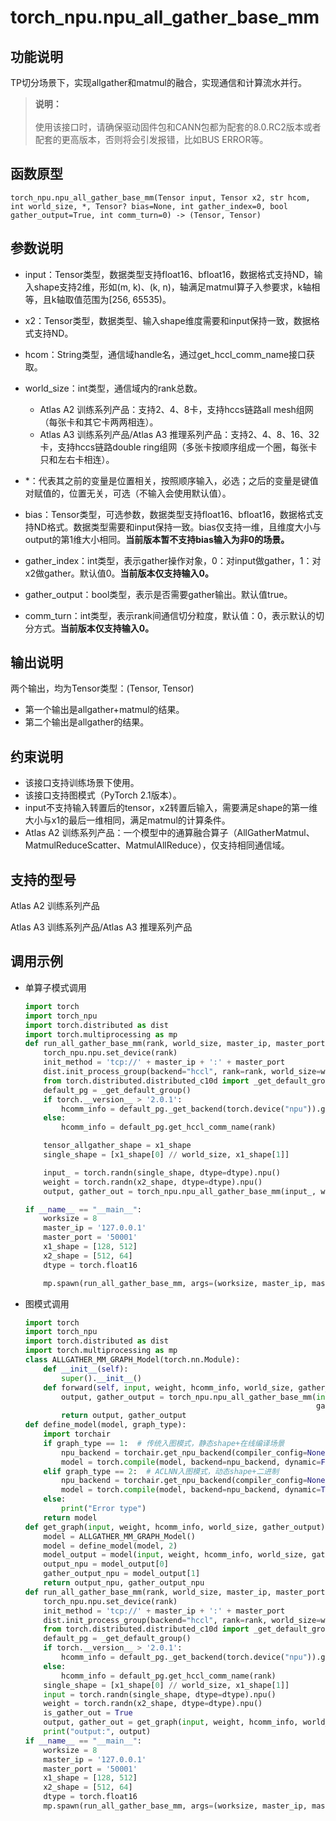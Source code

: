 # torch\_npu.npu\_all\_gather\_base\_mm<a name="ZH-CN_TOPIC_0000001979420567"></a>

## 功能说明<a name="zh-cn_topic_0000001694916914_section14441124184110"></a>

TP切分场景下，实现allgather和matmul的融合，实现通信和计算流水并行。

>**说明：**<br>  
>使用该接口时，请确保驱动固件包和CANN包都为配套的8.0.RC2版本或者配套的更高版本，否则将会引发报错，比如BUS ERROR等。

## 函数原型<a name="zh-cn_topic_0000001694916914_section776431568"></a>

```
torch_npu.npu_all_gather_base_mm(Tensor input, Tensor x2, str hcom, int world_size, *, Tensor? bias=None, int gather_index=0, bool gather_output=True, int comm_turn=0) -> (Tensor, Tensor)
```

## 参数说明<a name="zh-cn_topic_0000001694916914_section112637109429"></a>

-   input：Tensor类型，数据类型支持float16、bfloat16，数据格式支持ND，输入shape支持2维，形如\(m, k\)、\(k, n\)，轴满足matmul算子入参要求，k轴相等，且k轴取值范围为\[256, 65535\)。
-   x2：Tensor类型，数据类型、输入shape维度需要和input保持一致，数据格式支持ND。
-   hcom：String类型，通信域handle名，通过get\_hccl\_comm\_name接口获取。
-   world\_size：int类型，通信域内的rank总数。
    -   <term>Atlas A2 训练系列产品</term>：支持2、4、8卡，支持hccs链路all mesh组网（每张卡和其它卡两两相连）。
    -   <term>Atlas A3 训练系列产品/Atlas A3 推理系列产品</term>：支持2、4、8、16、32卡，支持hccs链路double ring组网（多张卡按顺序组成一个圈，每张卡只和左右卡相连）。

-   \*：代表其之前的变量是位置相关，按照顺序输入，必选；之后的变量是键值对赋值的，位置无关，可选（不输入会使用默认值）。
-   bias：Tensor类型，可选参数，数据类型支持float16、bfloat16，数据格式支持ND格式。数据类型需要和input保持一致。bias仅支持一维，且维度大小与output的第1维大小相同。**当前版本暂不支持bias输入为非0的场景。**
-   gather\_index：int类型，表示gather操作对象，0：对input做gather，1：对x2做gather。默认值0。**当前版本仅支持输入0。**
-   gather\_output：bool类型，表示是否需要gather输出。默认值true。
-   comm\_turn：int类型，表示rank间通信切分粒度，默认值：0，表示默认的切分方式。**当前版本仅支持输入0。**

## 输出说明<a name="zh-cn_topic_0000001694916914_section15236153161410"></a>

两个输出，均为Tensor类型：\(Tensor, Tensor\)

-   第一个输出是allgather+matmul的结果。
-   第二个输出是allgather的结果。

## 约束说明<a name="zh-cn_topic_0000001694916914_section19106152201519"></a>

-   该接口支持训练场景下使用。
-   该接口支持图模式（PyTorch 2.1版本）。
-   input不支持输入转置后的tensor，x2转置后输入，需要满足shape的第一维大小与x1的最后一维相同，满足matmul的计算条件。
-   Atlas A2 训练系列产品：一个模型中的通算融合算子（AllGatherMatmul、MatmulReduceScatter、MatmulAllReduce），仅支持相同通信域。

## 支持的型号<a name="zh-cn_topic_0000001694916914_section1414151813182"></a>

<term>Atlas A2 训练系列产品</term>

<term>Atlas A3 训练系列产品/Atlas A3 推理系列产品</term>

## 调用示例<a name="zh-cn_topic_0000001694916914_section14459801435"></a>

-   单算子模式调用

    ```python
    import torch
    import torch_npu
    import torch.distributed as dist
    import torch.multiprocessing as mp
    def run_all_gather_base_mm(rank, world_size, master_ip, master_port, x1_shape, x2_shape, dtype):
        torch_npu.npu.set_device(rank)
        init_method = 'tcp://' + master_ip + ':' + master_port
        dist.init_process_group(backend="hccl", rank=rank, world_size=world_size, init_method=init_method)
        from torch.distributed.distributed_c10d import _get_default_group
        default_pg = _get_default_group()
        if torch.__version__ > '2.0.1':
            hcomm_info = default_pg._get_backend(torch.device("npu")).get_hccl_comm_name(rank)
        else:
            hcomm_info = default_pg.get_hccl_comm_name(rank)
    
        tensor_allgather_shape = x1_shape
        single_shape = [x1_shape[0] // world_size, x1_shape[1]]
    
        input_ = torch.randn(single_shape, dtype=dtype).npu()
        weight = torch.randn(x2_shape, dtype=dtype).npu()
        output, gather_out = torch_npu.npu_all_gather_base_mm(input_, weight, hcomm_info, world_size)
    
    if __name__ == "__main__":
        worksize = 8
        master_ip = '127.0.0.1'
        master_port = '50001'
        x1_shape = [128, 512]
        x2_shape = [512, 64]
        dtype = torch.float16
    
        mp.spawn(run_all_gather_base_mm, args=(worksize, master_ip, master_port, x1_shape, x2_shape, dtype), nprocs=worksize)
    ```

-   图模式调用

    ```python
    import torch
    import torch_npu
    import torch.distributed as dist
    import torch.multiprocessing as mp
    class ALLGATHER_MM_GRAPH_Model(torch.nn.Module):
        def __init__(self):
            super().__init__()
        def forward(self, input, weight, hcomm_info, world_size, gather_output):
            output, gather_output = torch_npu.npu_all_gather_base_mm(input, weight, hcomm_info, world_size,
                                                                     gather_output=gather_output)
            return output, gather_output
    def define_model(model, graph_type):
        import torchair
        if graph_type == 1:  # 传统入图模式，静态shape+在线编译场景
            npu_backend = torchair.get_npu_backend(compiler_config=None)
            model = torch.compile(model, backend=npu_backend, dynamic=False)
        elif graph_type == 2:  # ACLNN入图模式，动态shape+二进制
            npu_backend = torchair.get_npu_backend(compiler_config=None)
            model = torch.compile(model, backend=npu_backend, dynamic=True)
        else:
            print("Error type")
        return model
    def get_graph(input, weight, hcomm_info, world_size, gather_output):
        model = ALLGATHER_MM_GRAPH_Model()
        model = define_model(model, 2)
        model_output = model(input, weight, hcomm_info, world_size, gather_output=gather_output)
        output_npu = model_output[0]
        gather_output_npu = model_output[1]
        return output_npu, gather_output_npu
    def run_all_gather_base_mm(rank, world_size, master_ip, master_port, x1_shape, x2_shape, dtype):
        torch_npu.npu.set_device(rank)
        init_method = 'tcp://' + master_ip + ':' + master_port
        dist.init_process_group(backend="hccl", rank=rank, world_size=world_size, init_method=init_method)
        from torch.distributed.distributed_c10d import _get_default_group
        default_pg = _get_default_group()
        if torch.__version__ > '2.0.1':
            hcomm_info = default_pg._get_backend(torch.device("npu")).get_hccl_comm_name(rank)
        else:
            hcomm_info = default_pg.get_hccl_comm_name(rank)
        single_shape = [x1_shape[0] // world_size, x1_shape[1]]
        input = torch.randn(single_shape, dtype=dtype).npu()
        weight = torch.randn(x2_shape, dtype=dtype).npu()
        is_gather_out = True
        output, gather_out = get_graph(input, weight, hcomm_info, world_size, is_gather_out)
        print("output:", output)
    if __name__ == "__main__":
        worksize = 8
        master_ip = '127.0.0.1'
        master_port = '50001'
        x1_shape = [128, 512]
        x2_shape = [512, 64]
        dtype = torch.float16
        mp.spawn(run_all_gather_base_mm, args=(worksize, master_ip, master_port, x1_shape, x2_shape, dtype), nprocs=worksize)
    ```

